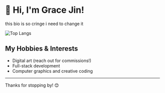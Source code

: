 # 👋 Hi, I'm Grace Jin!
this bio is so cringe i need to change it 


![Top Langs](https://github-readme-stats.vercel.app/api/top-langs/?username=gracejinsotrue&layout=compact&theme=tokyonight)







## My Hobbies & Interests
- Digital art (reach out for commissions!)
- Full-stack development  
- Computer graphics and creative coding  
---

Thanks for stopping by! 😊
